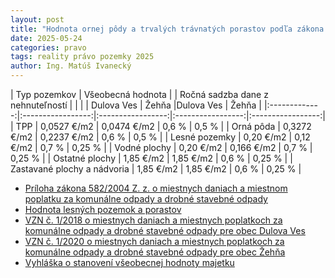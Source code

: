 ```yaml
---
layout: post
title: "Hodnota ornej pôdy a trvalých trávnatých porastov podľa zákona o miestnych daniach"
date: 2025-05-24
categories: pravo 
tags: reality právo pozemky 2025
author: Ing. Matúš Ivanecký
---
```


| Typ pozemkov | Všeobecná hodnota | | Ročná sadzba dane z nehnuteľností | |
|              | Dulova Ves | Žehňa |Dulova Ves | Žehňa |
|:-------------:|:-----------------:|:-----------------:|:-----------------:|:-----------------:|
| TPP               | 0,0527 €/m2 | 0,0474 €/m2 | 0,6 %   | 0,5 % |
| Orná pôda         | 0,3272 €/m2 | 0,2237 €/m2 | 0,6 %   | 0,5 % |
| Lesné pozemky     |  0,20 €/m2 | 0,12 €/m2    | 0,7 %   | 0,25 % |
| Vodné plochy      |  0,20 €/m2 | 0,166 €/m2   | 0,7 %   | 0,25 % |
| Ostatné plochy    |  1,85 €/m2 | 1,85 €/m2 	  | 0,6 %   | 0,25 % |
| Zastavané plochy a nádvoria | 1,85 €/m2 | 1,85 €/m2 | 0,6 %   | 0,25 % |

- [Príloha zákona 582/2004 Z. z. o miestnych daniach a miestnom poplatku za komunálne odpady a drobné stavebné odpady](https://www.slov-lex.sk/ezbierky/pravne-predpisy/SK/ZZ/2004/582/20250401#prilohy.priloha-priloha_c_1_k_zakonu_c_582_2004_z_z_v_zneni_zakona_c_465_2008_z_z.op-hodnota_ornej_pody_op_a_trvalych_travnatych_porastov_ttp)
- [Hodnota lesných pozemok a porastov](https://www.forestportal.sk/odborna-sekcia-i/ekonomika-lesneho-hospodarstva/ocenovanie-lesov/priklad-vypoctu-hodnoty-lesa/)
- [VZN č. 1/2018 o miestnych daniach a miestnych poplatkoch za komunálne odpady a drobné stavebné odpady pre obec Dulova Ves](https://www.dulovaves.sk/download_file_f.php?id=1185206)
- [VZN č. 1/2020 o miestnych daniach a miestnych poplatkoch za komunálne odpady a drobné stavebné odpady pre obec Žehňa](https://www.uradne.sk/user/tablenews/file/913298)
- [Vyhláška o stanovení všeobecnej hodnoty majetku](https://www.slov-lex.sk/ezbierky/pravne-predpisy/SK/ZZ/2008/605/20090101)

